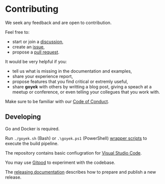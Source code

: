 # Contributing

We seek any feedback and are open to contribution.

Feel free to:

- start or join a [discussion](https://github.com/goyek/goyek/discussions),
- create an [issue](https://github.com/goyek/goyek/issues),
- propose a [pull request](https://github.com/goyek/goyek/pulls).

It would be very helpful if you:

- tell us what is missing in the documentation and examples,
- share your experience report,
- propose features that you find critical or extremly useful,
- share **goyek** with others by writting a blog post,
  giving a speach at a meetup or conference,
  or even telling your collegues that you work with.

Make sure to be familiar with our [Code of Conduct](code-of-conduct.md).

## Developing

Go and Docker is required.

Run `./goyek.sh` (Bash) or `.\goyek.ps1` (PowerShell)
[wrapper scripts](../README.md#wrapper-scripts) to execute the build pipeline.

The repository contains basic confiugration for
[Visual Studio Code](https://code.visualstudio.com/).

You may use [Gitpod](https://gitpod.io/#https://github.com/goyek/goyek) to experiment with the codebase.

The [releasing documentation](releasing.md) describes how to prepare and publish a new release.
